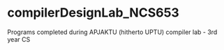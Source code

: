 # compilerDesignLab_NCS653
Programs completed during APJAKTU (hitherto UPTU) compiler lab - 3rd year CS
